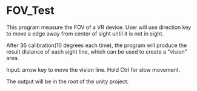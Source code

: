 # FOV_Test

This program measure the FOV of a VR device.
User will use direction key to move a edge away from center of sight until it is not in sight.

After 36 calibration(10 degrees each time), the program will produce the result distance of each sight line, which can be used to create a "vision" area. 

Input: arrow key to move the vision line. Hold Ctrl for slow movement. 

The output will be in the root of the unity project. 
